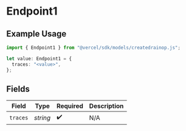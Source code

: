 # Endpoint1

## Example Usage

```typescript
import { Endpoint1 } from "@vercel/sdk/models/createdrainop.js";

let value: Endpoint1 = {
  traces: "<value>",
};
```

## Fields

| Field              | Type               | Required           | Description        |
| ------------------ | ------------------ | ------------------ | ------------------ |
| `traces`           | *string*           | :heavy_check_mark: | N/A                |